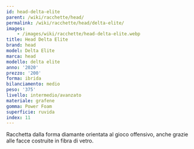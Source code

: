 ```yaml
---
id: head-delta-elite
parent: /wiki/racchette/head/
permalink: /wiki/racchette/head/delta-elite/
images:
    - /images/wiki/racchette/head-delta-elite.webp
title: Head Delta Elite
brand: head
model: Delta Elite
marca: head
modello: delta elite
anno: '2020'
prezzo: '200'
forma: ibrida
bilanciamento: medio
peso: '375'
livello: intermedio/avanzato
materiale: grafene
gomma: Power Foam
superficie: ruvida
index: 11
---
```

Racchetta dalla forma diamante orientata al gioco offensivo, anche grazie alle facce costruite in fibra di vetro.
